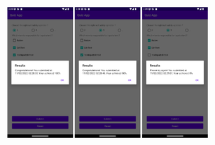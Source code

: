 <img src="img/Screenshot_20221102_022834.png" width="150" />
<img src="img/Screenshot_20221102_022852.png" width="150" />
<img src="img/Screenshot_20221102_022914.png" width="150" />